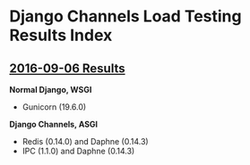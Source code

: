 Django Channels Load Testing Results Index
===============

[2016-09-06 Results](2016-09-06/README.rst) 
---------------

**Normal Django, WSGI**
- Gunicorn (19.6.0)


**Django Channels, ASGI**
- Redis (0.14.0) and Daphne (0.14.3)
- IPC (1.1.0) and Daphne (0.14.3)
